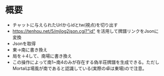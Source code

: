 # 概要

- チャットに与えられたUrlからidとtw(視点)を切り出す
- <https://tenhou.net/5/mjlog2json.cgi?"id"> を活用して牌譜リンクをJsonに変換
- Jsonを取得
- 東→南に書き換え
- 局を＋4して、南場に書き換え
- この操作によって南1~南4のみが存在する偽半荘牌譜を生成できる。ただしMortalは場風が南であると認識している(実際の卓は東場)ので注意。

